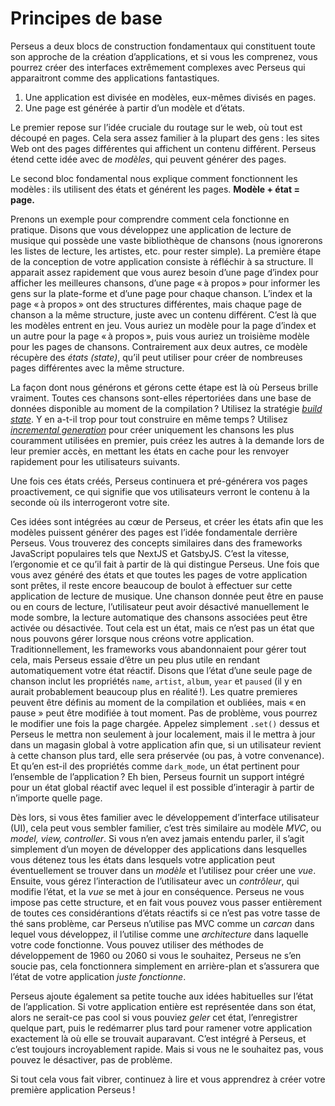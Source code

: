 # Principes de base

Perseus a deux blocs de construction fondamentaux qui constituent toute son approche de la création d’applications, et si vous les comprenez, vous pourrez créer des interfaces extrêmement complexes avec Perseus qui apparaitront comme des applications fantastiques.

1. Une application est divisée en modèles, eux-mêmes divisés en pages.
2. Une page est générée à partir d’un modèle et d’états.

Le premier repose sur l’idée cruciale du routage sur le web, où tout est découpé en pages. Cela sera assez familier à la plupart des gens : les sites Web ont des pages différentes qui affichent un contenu différent. Perseus étend cette idée avec de *modèles*, qui peuvent générer des pages.

Le second bloc fondamental nous explique comment fonctionnent les modèles : ils utilisent des états et générent les pages. **Modèle + état = page.**

Prenons un exemple pour comprendre comment cela fonctionne en pratique. Disons que vous développez une application de lecture de musique qui possède une vaste bibliothèque de chansons (nous ignorerons les listes de lecture, les artistes, etc. pour rester simple). La première étape de la conception de votre application consiste à réfléchir à sa structure. Il apparait assez rapidement que vous aurez besoin d’une page d’index pour afficher les meilleures chansons, d’une page « à propos » pour informer les gens sur la plate-forme et d’une page pour chaque chanson. L’index et la page « à propos » ont des structures différentes, mais chaque page de chanson a la même structure, juste avec un contenu différent. C’est là que les modèles entrent en jeu. Vous auriez un modèle pour la page d’index et un autre pour la page « à propos », puis vous auriez un troisième modèle pour les pages de chansons. Contrairement aux deux autres, ce modèle récupère des *états (state)*, qu’il peut utiliser pour créer de nombreuses pages différentes avec la même structure.

La façon dont nous générons et gérons cette étape est là où Perseus brille vraiment. Toutes ces chansons sont-elles répertoriées dans une base de données disponible au moment de la compilation ? Utilisez la stratégie [*build state*](:reference/strategies/build-state). Y en a-t-il trop pour tout construire en même temps ? Utilisez [*incremental generation*](:reference/strategies/incremental-generation) pour créer uniquement les chansons les plus couramment utilisées en premier, puis créez les autres à la demande lors de leur premier accès, en mettant les états en cache pour les renvoyer rapidement pour les utilisateurs suivants.

Une fois ces états créés, Perseus continuera et pré-générera vos pages proactivement, ce qui signifie que vos utilisateurs verront le contenu à la seconde où ils interrogeront votre site.

Ces idées sont intégrées au cœur de Perseus, et créer les états afin que les modèles puissent générer des pages est l’idée fondamentale derrière Perseus. Vous trouverez des concepts similaires dans des frameworks JavaScript populaires tels que NextJS et GatsbyJS. C’est la vitesse, l’ergonomie et ce qu’il fait à partir de là qui distingue Perseus. Une fois que vous avez généré des états et que toutes les pages de votre application sont prêtes, il reste encore beaucoup de boulot à effectuer sur cette application de lecture de musique. Une chanson donnée peut être en pause ou en cours de lecture, l’utilisateur peut avoir désactivé manuellement le mode sombre, la lecture automatique des chansons associées peut être activée ou désactivée. Tout cela est un état, mais ce n’est pas un état que nous pouvons gérer lorsque nous créons votre application. Traditionnellement, les frameworks vous abandonnaient pour gérer tout cela, mais Perseus essaie d’être un peu plus utile en rendant automatiquement votre état réactif. Disons que l’état d’une seule page de chanson inclut les propriétés `name`, `artist`, `album`, `year` et `paused` (il y en aurait probablement beaucoup plus en réalité !). Les quatre premieres peuvent être définis au moment de la compilation et oubliées, mais « en pause » peut être modifiée à tout moment. Pas de problème, vous pourrez le modifier une fois la page chargée. Appelez simplement `.set()` dessus et Perseus le mettra non seulement à jour localement, mais il le mettra à jour dans un magasin global à votre application afin que, si un utilisateur revient à cette chanson plus tard, elle sera préservée (ou pas, à votre convenance). Et qu’en est-il des propriétés comme `dark_mode`, un état pertinent pour l’ensemble de l’application ? Eh bien, Perseus fournit un support intégré pour un état global réactif avec lequel il est possible d’interagir à partir de n’importe quelle page.

Dès lors, si vous êtes familier avec le développement d’interface utilisateur (UI), cela peut vous sembler familier, c’est très similaire au modèle *MVC*, ou *model, view, controller*. Si vous n’en avez jamais entendu parler, il s’agit simplement d’un moyen de développer des applications dans lesquelles vous détenez tous les états dans lesquels votre application peut éventuellement se trouver dans un *modèle* et l’utilisez pour créer une *vue*. Ensuite, vous gérez l’interaction de l’utilisateur avec un *contrôleur*, qui modifie l’état, et la *vue* se met à jour en conséquence. Perseus ne vous impose pas cette structure, et en fait vous pouvez vous passer entièrement de toutes ces considérantions d’états réactifs si ce n’est pas votre tasse de thé sans problème, car Perseus n’utilise pas MVC comme un *carcan* dans lequel vous développez, il l’utilise comme une *architecture* dans laquelle votre code fonctionne. Vous pouvez utiliser des méthodes de développement de 1960 ou 2060 si vous le souhaitez, Perseus ne s’en soucie pas, cela fonctionnera simplement en arrière-plan et s’assurera que l’état de votre application *juste fonctionne*.

Perseus ajoute également sa petite touche aux idées habituelles sur l’état de l’application. Si votre application entière est représentée dans son état, alors ne serait-ce pas cool si vous pouviez *geler* cet état, l’enregistrer quelque part, puis le redémarrer plus tard pour ramener votre application exactement là où elle se trouvait auparavant. C’est intégré à Perseus, et c’est toujours incroyablement rapide. Mais si vous ne le souhaitez pas, vous pouvez le désactiver, pas de problème.

Si tout cela vous fait vibrer, continuez à lire et vous apprendrez à créer votre première application Perseus !

